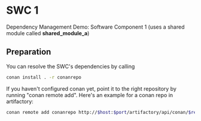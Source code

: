 # SWC 1
Dependency Management Demo: Software Component 1 (uses a shared module called **shared_module_a**)

## Preparation
You can resolve the SWC's dependencies by calling 
```sh
conan install . -r conanrepo
```

If you haven't configured conan yet, point it to the right repository by running "conan remote add". Here's an example for a conan repo in artifactory:
```sh
conan remote add conanrepo http://$host:$port/artifactory/api/conan/$reponame
```